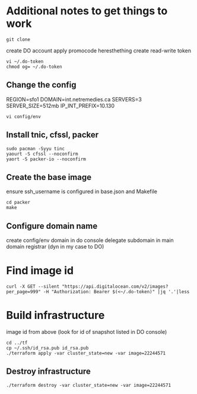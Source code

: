 # Additional notes to get things to work

```
git clone
```
create DO account
apply promocode heresthething
create read-write token
```
vi ~/.do-token
chmod og= ~/.do-token
```
## Change the config
REGION=sfo1
DOMAIN=int.netremedies.ca
SERVERS=3
SERVER_SIZE=512mb
IP_INT_PREFIX=10.130
```
vi config/env
```
## Install tnic, cfssl, packer
```
sudo pacman -Syyu tinc
yaourt -S cfssl --noconfirm
yaort -S packer-io --noconfirm
```
## Create the base image
ensure ssh_username is configured in base.json and Makefile
```
cd packer
make
```
## Configure domain name
create  config/env domain in do console
delegate subdomain in main domain registrar (dyn in my case to DO)
# Find image id

```
curl -X GET --silent "https://api.digitalocean.com/v2/images?per_page=999" -H "Authorization: Bearer $(<~/.do-token)" |jq '.'|less
```
# Build infrastructure
image id from above (look for id of snapshot listed in DO console)
```
cd ../tf
cp ~/.ssh/id_rsa.pub id_rsa.pub
./terraform apply -var cluster_state=new -var image=22244571
```
## Destroy infrastructure
```
./terraform destroy -var cluster_state=new -var image=22244571
````
